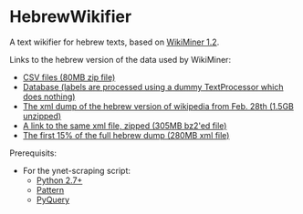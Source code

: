 HebrewWikifier
==============

A text wikifier for hebrew texts, based on [WikiMiner 1.2](http://wikipedia-miner.cms.waikato.ac.nz).

Links to the hebrew version of the data used by WikiMiner:
* [CSV files (80MB zip file)](https://mega.co.nz/#!6xAEXD7b!H7tqcXMIw8aOWRyr4gY-AlmN8WJmNBzuhRJEo93VSkU)
* [Database (labels are processed using a dummy TextProcessor which does nothing)](https://www.dropbox.com/s/0ifqoqro0oq6hgf/db.zip)
* [The xml dump of the hebrew version of wikipedia from Feb. 28th (1.5GB unzipped)](https://mega.co.nz/#!70hikKJT!JM9knWKzIZNuyg9cbskUtD1NkV4ab58RSChzlW9mhiw
)
* [A link to the same xml file, zipped (305MB bz2'ed file)](http://dumps.wikimedia.org/hewiki/20130228/hewiki-20130228-pages-articles.xml.bz2)
* [The first 15% of the full hebrew dump (280MB xml file)](https://mega.co.nz/#!nxxzyACJ!Yx92YAuJIv9KaEz--otozASUeiI303ooDYuedb1q1zw
)

Prerequisits:
* For the ynet-scraping script:
  - [Python 2.7+](http://www.python.org/download/)
  - [Pattern](https://github.com/clips/pattern)
  - [PyQuery](https://github.com/gawel/pyquery)
